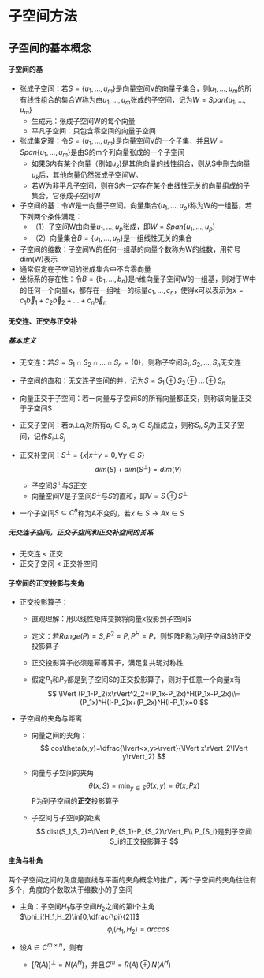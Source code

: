 # 子空间方法

## 子空间的基本概念

#### 子空间的基

- 张成子空间：若$S=\{u_1,\dots,u_m\}$是向量空间V的向量子集合，则$u_1,\dots,u_m$的所有线性组合的集合W称为由$u_1,\dots,u_m$张成的子空间，记为$W=Span\{u_1,\dots,u_m\}$
    - 生成元：张成子空间W的每个向量
    - 平凡子空间：只包含零空间的向量子空间
- 张成集定理：令$S=\{u_1,\dots,u_m\}$是向量空间V的一个子集，并且$W=Span\{u_1,\dots,u_m\}$是由S的m个列向量张成的一个子空间
  - 如果S内有某个向量（例如$u_k$)是其他向量的线性组合，则从S中删去向量$u_k$后，其他向量仍然张成子空间W。
  - 若W为非平凡子空间，则在S内一定存在某个由线性无关的向量组成的子集合，它张成子空间W
- 子空间的基：令W是一向量子空间。向量集合$\{u_1,\dots,u_p\}$称为W的一组基，若下列两个条件满足：
  - （1）子空间W由向量$u_1,\dots,u_p$张成，即$W=Span\{u_1,\dots,u_p\}$
  - （2）向量集合$B=\{u_1,\dots,u_p\}$是一组线性无关的集合
- 子空间的维数：子空间W的任何一组基的向量个数称为W的维数，用符号dim(W)表示
- 通常假定在子空间的张成集合中不含零向量
- 坐标系的存在性：令$B=\{b_1,\dots,b_n\}$是n维向量子空间W的一组基，则对于W中的任何一个向量x，都存在一组唯一的标量$c_1,\dots,c_n$，使得x可以表示为$x=c_1\vec b_1+c_2\vec b_2+\dots+c_n\vec b_n$

#### 无交连、正交与正交补

##### 基本定义

- 无交连：若$S=S_1\cap S_2\cap\dots\cap S_n=\{0\}$，则称子空间$S_1,S_2,\dots, S_n$无交连

- 子空间的直和：无交连子空间的并，记为$S=S_1\oplus S_2\oplus\dots\oplus S_n$

- 向量正交于子空间：若一向量与子空间S的所有向量都正交，则称该向量正交于子空间S

- 正交子空间：若$a_i\bot a_j$对所有$a_i\in S_i,a_j\in S_j$恒成立，则称$S_i,S_j$为正交子空间，记作$S_i\bot S_j$

- 正交补空间：$S^{\bot}=\{x\vert x^{\bot}y=0,\forall y\in S\}$
  $$
  dim(S)+dim(S^{\bot})=dim(V)
  $$

  - 子空间$S^{\bot}$与$S$正交
  - 向量空间V是子空间$S^{\bot}$与$S$的直和，即$V=S\oplus S^{\bot}$ 

- 一个子空间$S\subseteq C^n$称为A不变的，若$x\in S \to Ax\in S$

##### 无交连子空间，正交子空间和正交补空间的关系

- 无交连 < 正交 
- 正交子空间 < 正交补空间

#### 子空间的正交投影与夹角

- 正交投影算子：

  - 直观理解：用以线性矩阵变换将向量x投影到子空间S

  - 定义：若$Range(P)=S,P^2=P,P^H=P$，则矩阵P称为到子空间S的正交投影算子

  - 正交投影算子必须是幂等算子，满足复共轭对称性

  - 假定$P_1$和$P_2$都是到子空间S的正交投影算子，则对于任意一个向量x有
    $$
    \lVert (P_1-P_2)x\rVert^2_2=(P_1x-P_2x)^H(P_1x-P_2x)\\=(P_1x)^H(I-P_2)x+(P_2x)^H(I-P_1)x=0
    $$

- 子空间的夹角与距离

  - 向量之间的夹角：
    $$
    cos\theta(x,y)=\dfrac{\lvert<x,y>\rvert}{\lVert x\rVert_2\lVert y\rVert_2}
    $$

  - 向量与子空间的夹角
    $$
    \theta(x,S)=\min_{y\in S}\theta(x,y)=\theta(x,Px)
    $$
    P为到子空间的**正交**投影算子

  - 子空间与子空间的距离
    $$
    dist(S_1,S_2)=\lVert P_{S_1}-P_{S_2}\rVert_F\\
    P_{S_i}是到子空间S_i的正交投影算子
    $$
    

  

#### 主角与补角

​	两个子空间之间的角度是直线与平面的夹角概念的推广，两个子空间的夹角往往有多个，角度的个数取决于维数小的子空间

- 主角：子空间$H_1$与子空间$H_2$之间的第i个主角$\phi_i(H_1,H_2)\in[0,\dfrac{\pi}{2}]$
  $$
  \phi_i(H_1,H_2)=arccos
  $$
  





- 设$A\in C^{m\times n}$，则有
  - $[R(A)]^\perp=N(A^H)$，并且$C^m=R(A)\oplus N(A^H)$